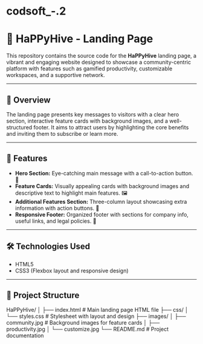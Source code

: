 # codsoft_-.2
# 🐝 HaPPyHive - Landing Page

This repository contains the source code for the **HaPPyHive** landing page, a vibrant and engaging website designed to showcase a community-centric platform with features such as gamified productivity, customizable workspaces, and a supportive network.

---

## 🌟 Overview

The landing page presents key messages to visitors with a clear hero section, interactive feature cards with background images, and a well-structured footer. It aims to attract users by highlighting the core benefits and inviting them to subscribe or learn more.

---

## 🚀 Features

- **Hero Section:** Eye-catching main message with a call-to-action button. 🎯  
- **Feature Cards:** Visually appealing cards with background images and descriptive text to highlight main features. 🖼️  
- **Additional Features Section:** Three-column layout showcasing extra information with action buttons. 🧩  
- **Responsive Footer:** Organized footer with sections for company info, useful links, and legal policies. 📄

---

## 🛠️ Technologies Used

- HTML5  
- CSS3 (Flexbox layout and responsive design)  

---

## 📁 Project Structure
HaPPyHive/
│
├── index.html # Main landing page HTML file
├── css/
│ └── styles.css # Stylesheet with layout and design
├── images/
│ ├── community.jpg # Background images for feature cards
│ ├── productivity.jpg
│ └── customize.jpg
└── README.md # Project documentation